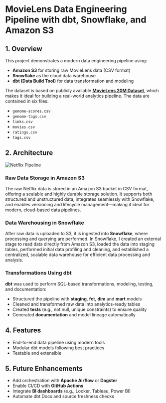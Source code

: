 
# MovieLens Data Engineering Pipeline with dbt, Snowflake, and Amazon S3

## 1. Overview

This project demonstrates a modern data engineering pipeline using:

- **Amazon S3** for storing raw MovieLens data (CSV format)
- **Snowflake** as the cloud data warehouse
- **dbt (Data Build Tool)** for data transformation and modeling

The dataset is based on publicly available [**MovieLens 20M Dataset**](https://grouplens.org/datasets/movielens/20m/), which makes it ideal for building a real-world analytics pipeline. The data are contained in six files:
  - `genome-scores.csv`
  - `genome-tags.csv`
  - `links.csv`
  - `movies.csv`
  - `ratings.csv`
  - `tags.csv`

## 2. Architecture

![Netflix Pipeline](https://github.com/nguyetha79/netflix-dbt-project/blob/main/Picture1.png)

### Raw Data Storage in Amazon S3

The raw Netflix data is stored in an Amazon S3 bucket in CSV format, offering a scalable and highly durable storage solution. It supports both structured and unstructured data, integrates seamlessly with Snowflake, and enables versioning and lifecycle management—making it ideal for modern, cloud-based data pipelines.

### Data Warehousing in Snowflake

After raw data is uploaded to S3, it is ingested into **Snowflake**, where processing and querying are performed. In Snowflake, I created an external stage to read data directly from Amazon S3, loaded the data into staging tables, performed initial data profiling and cleaning, and established a centralized, scalable data warehouse for efficient data processing and analysis.

### Transformations Using dbt

**dbt** was used to perform SQL-based transformations, modeling, testing, and documentation:
  - Structured the pipeline with **staging**, **fct**, **dim** and **mart** models
  - Cleaned and transformed raw data into analytics-ready tables
  - Created **tests** (e.g., not null, unique constraints) to ensure quality
  - Generated **documentation** and model lineage automatically

## 4. Features
- End-to-end data pipeline using modern tools
- Modular dbt models following best practices
- Testable and extensible

## 5. Future Enhancements

- Add orchestration with **Apache Airflow** or **Dagster**
- Enable CI/CD with **GitHub Actions**
- Integrate **BI dashboards** (e.g., Looker, Tableau, Power BI)
- Automate dbt Docs and source freshness checks

